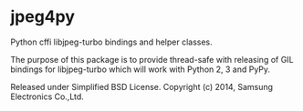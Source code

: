 jpeg4py
=======

Python cffi libjpeg-turbo bindings and helper classes.

The purpose of this package is to provide thread-safe with releasing of GIL
bindings for libjpeg-turbo which will work with Python 2, 3 and PyPy.

Released under Simplified BSD License.
Copyright (c) 2014, Samsung Electronics Co.,Ltd.
